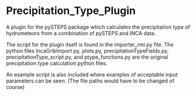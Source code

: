 # Precipitation_Type_Plugin
 A plugin for the pySTEPS package which calculates the precipitation type of hydrometeors from a combination of pySTEPS and INCA data.

 The script for the plugin itself is found in the importer_rmi.py file. The python files IncaGribImport.py, plots.py, precipitationTypeFields.py,  precipitationType_script.py, and ptype_functions.py are the original precipitation type calculation python files.

 An example script is also included where examples of acceptable input parameters can be seen. (The file paths would have to be changed of course)
